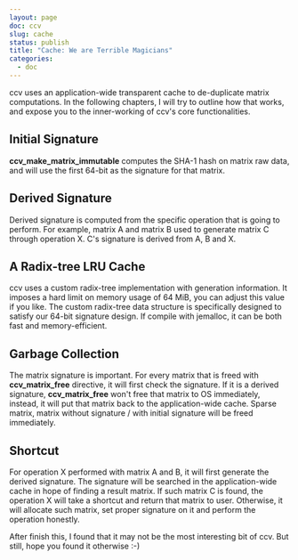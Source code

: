 ```yaml
---
layout: page
doc: ccv
slug: cache
status: publish
title: "Cache: We are Terrible Magicians"
categories:
  - doc
---
```


ccv uses an application-wide transparent cache to de-duplicate matrix computations.
In the following chapters, I will try to outline how that works, and expose you
to the inner-working of ccv's core functionalities.

## Initial Signature

**ccv_make_matrix_immutable** computes the SHA-1 hash on matrix raw data, and will
use the first 64-bit as the signature for that matrix.

## Derived Signature

Derived signature is computed from the specific operation that is going to perform.
For example, matrix A and matrix B used to generate matrix C through operation X.
C's signature is derived from A, B and X.

## A Radix-tree LRU Cache

ccv uses a custom radix-tree implementation with generation information. It imposes
a hard limit on memory usage of 64 MiB, you can adjust this value if you like.
The custom radix-tree data structure is specifically designed to satisfy our 64-bit
signature design. If compile with jemalloc, it can be both fast and memory-efficient.

## Garbage Collection

The matrix signature is important. For every matrix that is freed with **ccv_matrix_free**
directive, it will first check the signature. If it is a derived signature,
**ccv_matrix_free** won't free that matrix to OS immediately, instead, it will put
that matrix back to the application-wide cache. Sparse matrix, matrix without
signature / with initial signature will be freed immediately.

## Shortcut

For operation X performed with matrix A and B, it will first generate the derived
signature. The signature will be searched in the application-wide cache in hope
of finding a result matrix. If such matrix C is found, the operation X will take
a shortcut and return that matrix to user. Otherwise, it will allocate such matrix,
set proper signature on it and perform the operation honestly.

After finish this, I found that it may not be the most interesting bit of ccv.
But still, hope you found it otherwise :-)
